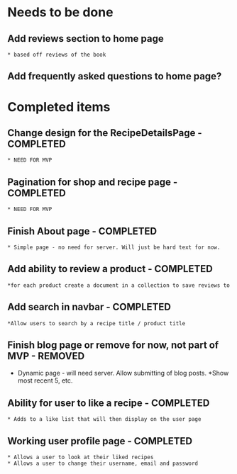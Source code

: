 # Needs to be done
## Add reviews section to home page
    * based off reviews of the book

## Add frequently asked questions to home page?






# Completed items
## Change design for the RecipeDetailsPage - COMPLETED
    * NEED FOR MVP

## Pagination for shop and recipe page - COMPLETED
    * NEED FOR MVP

## Finish About page - COMPLETED
    * Simple page - no need for server. Will just be hard text for now.

## Add ability to review a product - COMPLETED
    *for each product create a document in a collection to save reviews to

## Add search in navbar - COMPLETED
    *Allow users to search by a recipe title / product title

## Finish blog page or remove for now, not part of MVP - REMOVED
* Dynamic page - will need server. Allow submitting of blog posts.
*Show most recent 5, etc.

## Ability for user to like a recipe - COMPLETED
    * Adds to a like list that will then display on the user page

## Working user profile page - COMPLETED
    * Allows a user to look at their liked recipes
    * Allows a user to change their username, email and password